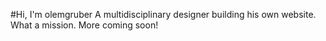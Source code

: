 #Hi, I'm olemgruber
A multidisciplinary designer building his own website. What a mission. More coming soon!
